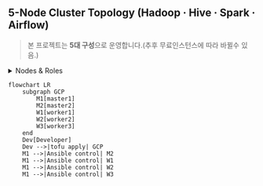 ## 5-Node Cluster Topology (Hadoop · Hive · Spark · Airflow)

> 본 프로젝트는 **5대 구성**으로 운영합니다.(추후 무료인스턴스에 따라 바뀔수 있음.)

<details>
<summary>Nodes & Roles</summary>

- **M1** — Apache ZooKeeper, Apache Hadoop JournalNode, Apache Hadoop NameNode, YARN ResourceManager, ZKFailoverController  
- **M2** — Apache ZooKeeper, Apache Hadoop JournalNode, Apache Hadoop NameNode, YARN ResourceManager, ZKFailoverController  
- **C1** — Apache ZooKeeper, Apache Hadoop JournalNode, MapReduce JobHistory Server, Apache Airflow, Apache Spark History Server, HAProxy, HDFS DataNode, YARN NodeManager  
- **D1** — Apache HiveServer2, Apache Spark Worker, HDFS DataNode, YARN NodeManager  
- **D2** — Apache Hive Metastore (mysqlDB backend), Apache Spark Worker, HDFS DataNode, YARN NodeManager
</details>

```mermaid
flowchart LR
	subgraph GCP
		M1[master1]
		M2[master2]
		W1[worker1]
		W2[worker2]
		W3[worker3]
	end
	Dev[Developer]
	Dev -->|tofu apply| GCP
	M1 -->|Ansible control| M2
	M1 -->|Ansible control| W1
	M1 -->|Ansible control| W2
	M1 -->|Ansible control| W3
```
